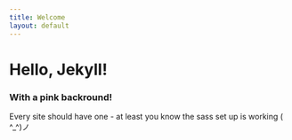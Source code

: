 ```yaml
---
title: Welcome
layout: default
---
```


# Hello, Jekyll!

### With a pink backround!

Every site should have one - at least you know the sass set up is working ( ^_^)ノ
